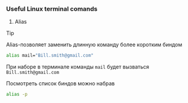 ### Useful Linux terminal comands
1. Alias

 > [!TIP]
> Alias-позволяет заменить длинную команду более коротким биндом



```bash
alias mail="Bill.smith@gmail.com"
```

При наборе в терминале команды `mail` будет вызваться `Bill.smith@gmail.com`

Посмотреть список биндов можно набрав
```bash
alias -p
```